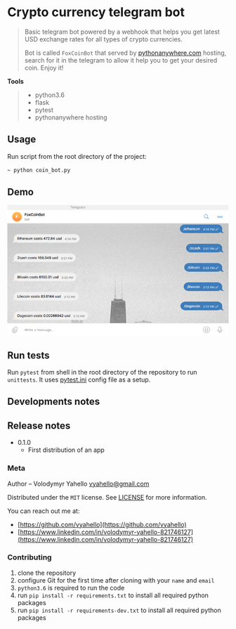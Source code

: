 # Crypto currency telegram bot
>Basic telegram bot powered by a webhook that helps you get latest USD exchange rates for all types of crypto currencies.
>
> Bot is called `FoxCoinBot` that served by [pythonanywhere.com](https://pythonanywhere.com) hosting, search for it in the telegram to allow it help you to get your desired coin. Enjoy it!

**Tools**
> - python3.6 
> - flask
> - pytest
> - pythonanywhere hosting

## Usage
Run script from the root directory of the project:
```bash
~ python coin_bot.py
```

## Demo
![Screenshot](demo/coinbot.png)


## Run tests
Run `pytest` from shell in the root directory of the repository to run `unittests`. 
It uses [pytest.ini](pytest.ini) config file as a setup.

## Developments notes

## Release notes

* 0.1.0
    * First distribution of an app

### Meta
Author – Volodymyr Yahello vyahello@gmail.com

Distributed under the `MIT` license. See [LICENSE](LICENSE.md) for more information.

You can reach out me at:
* [https://github.com/vyahello](https://github.com/vyahello)
* [https://www.linkedin.com/in/volodymyr-yahello-821746127](https://www.linkedin.com/in/volodymyr-yahello-821746127)

### Contributing

1. clone the repository
2. configure Git for the first time after cloning with your `name` and `email`
3. `python3.6` is required to run the code
4. run `pip install -r requirements.txt` to install all required python packages
5. run `pip install -r requirements-dev.txt` to install all required python packages
